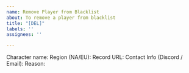 ```yaml
---
name: Remove Player from Blacklist
about: To remove a player from blacklist
title: "[DEL]"
labels: ''
assignees: ''

---
```


Character name:
Region (NA/EU):
Record URL:
Contact Info (Discord / Email):
Reason:
